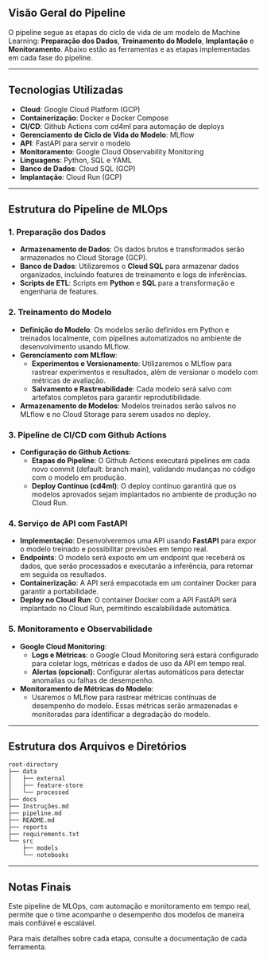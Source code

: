 ## Visão Geral do Pipeline

O pipeline segue as etapas do ciclo de vida de um modelo de Machine Learning: **Preparação dos Dados**, **Treinamento do Modelo**, **Implantação** e **Monitoramento**. Abaixo estão as ferramentas e as etapas implementadas em cada fase do pipeline.

---

## Tecnologias Utilizadas

- **Cloud**: Google Cloud Platform (GCP)
- **Containerização**: Docker e Docker Compose
- **CI/CD**: Github Actions com cd4ml para automação de deploys
- **Gerenciamento de Ciclo de Vida do Modelo**: MLflow
- **API**: FastAPI para servir o modelo
- **Monitoramento**: Google Cloud Observability Monitoring
- **Linguagens**: Python, SQL e YAML
- **Banco de Dados**: Cloud SQL (GCP)
- **Implantação**: Cloud Run (GCP)

---

## Estrutura do Pipeline de MLOps

### 1. **Preparação dos Dados**

   - **Armazenamento de Dados**: Os dados brutos e transformados serão armazenados no Cloud Storage (GCP).
   - **Banco de Dados**: Utilizaremos o **Cloud SQL** para armazenar dados organizados, incluindo features de treinamento e logs de inferências.
   - **Scripts de ETL**: Scripts em **Python** e **SQL** para a transformação e engenharia de features.

### 2. **Treinamento do Modelo**

   - **Definição do Modelo**: Os modelos serão definidos em Python e treinados localmente, com pipelines automatizados no ambiente de desenvolvimento usando MLflow.
   - **Gerenciamento com MLflow**:
      - **Experimentos e Versionamento**: Utilizaremos o MLflow para rastrear experimentos e resultados, além de versionar o modelo com métricas de avaliação.
      - **Salvamento e Rastreabilidade**: Cada modelo será salvo com artefatos completos para garantir reprodutibilidade.
   - **Armazenamento de Modelos**: Modelos treinados serão salvos no MLflow e no Cloud Storage para serem usados no deploy.

### 3. **Pipeline de CI/CD com Github Actions**

   - **Configuração do Github Actions**:
      - **Etapas do Pipeline**: O Github Actions executará pipelines em cada novo commit (default: branch main), validando mudanças no código com o modelo em produção.
      - **Deploy Contínuo (cd4ml)**: O deploy contínuo garantirá que os modelos aprovados sejam implantados no ambiente de produção no Cloud Run.

### 4. **Serviço de API com FastAPI**

   - **Implementação**: Desenvolveremos uma API usando **FastAPI** para expor o modelo treinado e possibilitar previsões em tempo real.
   - **Endpoints**: O modelo será exposto em um endpoint que receberá os dados, que serão processados e executarão a inferência, para retornar em seguida os resultados.
   - **Containerização**: A API será empacotada em um container Docker para garantir a portabilidade.
   - **Deploy no Cloud Run**: O container Docker com a API FastAPI será implantado no Cloud Run, permitindo escalabilidade automática.

### 5. **Monitoramento e Observabilidade**

   - **Google Cloud Monitoring**:
      - **Logs e Métricas**: o Google Cloud Monitoring será estará configurado para coletar logs, métricas e dados de uso da API em tempo real.
      - **Alertas (opcional)**: Configurar alertas automáticos para detectar anomalias ou falhas de desempenho.
   - **Monitoramento de Métricas do Modelo**:
      - Usaremos o MLflow para rastrear métricas contínuas de desempenho do modelo. Essas métricas serão armazenadas e monitoradas para identificar a degradação do modelo.

---

## Estrutura dos Arquivos e Diretórios


```
root-directory
├── data
│   ├── external
│   ├── feature-store
│   └── processed
├── docs
├── Instruções.md
├── pipeline.md
├── README.md
├── reports
├── requirements.txt
└── src
    ├── models
    └── notebooks

```

---

## Notas Finais

Este pipeline de MLOps, com automação e monitoramento em tempo real, permite que o time acompanhe o desempenho dos modelos de maneira mais confiável e escalável.

Para mais detalhes sobre cada etapa, consulte a documentação de cada ferramenta.
